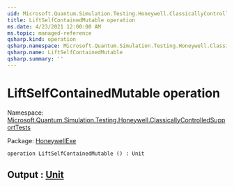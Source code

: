 ```yaml
---
uid: Microsoft.Quantum.Simulation.Testing.Honeywell.ClassicallyControlledSupportTests.LiftSelfContainedMutable
title: LiftSelfContainedMutable operation
ms.date: 4/23/2021 12:00:00 AM
ms.topic: managed-reference
qsharp.kind: operation
qsharp.namespace: Microsoft.Quantum.Simulation.Testing.Honeywell.ClassicallyControlledSupportTests
qsharp.name: LiftSelfContainedMutable
qsharp.summary: ''
---
```


# LiftSelfContainedMutable operation

Namespace: [Microsoft.Quantum.Simulation.Testing.Honeywell.ClassicallyControlledSupportTests](xref:Microsoft.Quantum.Simulation.Testing.Honeywell.ClassicallyControlledSupportTests)

Package: [HoneywellExe](https://nuget.org/packages/HoneywellExe)




```qsharp
operation LiftSelfContainedMutable () : Unit
```


## Output : [Unit](xref:microsoft.quantum.qsharp.valueliterals#unit-literal)

